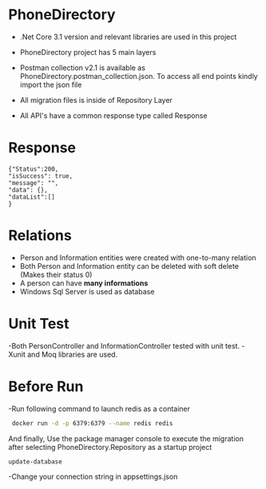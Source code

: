 # PhoneDirectory
- .Net Core 3.1 version and relevant libraries are used in this project
- PhoneDirectory project has 5 main layers
- Postman collection v2.1 is available as PhoneDirectory.postman_collection.json. To access all end points kindly import the json file
- All migration files is inside of Repository Layer

- All API's have a common response type called Response

# Response
    {"Status":200,
    "isSuccess": true,
    "message": "",
    "data": {},
    "dataList":[]
    }

# Relations
- Person and Information entities were created with one-to-many relation
- Both Person and Information entity can be deleted with soft delete (Makes their status 0)
- A person can have **many informations**
- Windows Sql Server is used as database

# Unit Test

-Both PersonController and InformationController tested with unit test.
-Xunit and Moq libraries are used.

# Before Run

-Run following command to launch redis as a container
```bash
 docker run -d -p 6379:6379 --name redis redis
```
And finally, Use the package manager console to execute the migration after selecting PhoneDirectory.Repository as a startup project

```bash
update-database
```
-Change your connection string in appsettings.json
